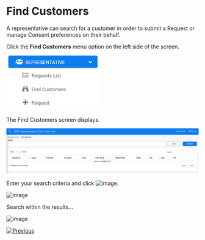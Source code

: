 # Find Customers

A representative can search for a customer in order to submit a Request or manage Consent preferences on their behalf.

Click the **Find Customers** menu option on the left side of the screen. 

 ![image](/articles/DPM/images/Figure_32_Representative_menu.png)

The Find Customers screen displays.

![image](/articles/DPM/images/Figure_36_Representative_FindCustomers.png)

Enter your search criteria and click ![image](/articles/DPM/images/image.png).

![image](/articles/DPM/images/image.png)

Search within the results...

![image](/articles/DPM/images/image.png)



[![Previous](/articles/DPM/images/Previous.png)](/articles/DPM/03_Representantive_User_Interface/02_Representative_User_Interface_Search.md)

